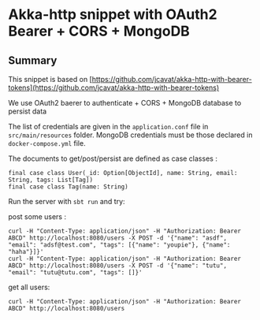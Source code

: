 # Akka-http snippet with OAuth2 Bearer + CORS + MongoDB

## Summary

This snippet is based on [https://github.com/jcavat/akka-http-with-bearer-tokens](https://github.com/jcavat/akka-http-with-bearer-tokens)

We use OAuth2 baerer to authenticate + CORS + MongoDB database to persist data

The list of credentials are given in the `application.conf` file in `src/main/resources` folder. MongoDB credentials 
must be those declared in `docker-compose.yml` file.

The documents to get/post/persist are defined as case classes : 

```
final case class User(_id: Option[ObjectId], name: String, email: String, tags: List[Tag])
final case class Tag(name: String)
```

Run the server with `sbt run` and try:

post some users :

```
curl -H "Content-Type: application/json" -H "Authorization: Bearer ABCD" http://localhost:8080/users -X POST -d '{"name": "asdf", "email": "adsf@test.com", "tags": [{"name": "youpie"}, {"name": "haha"}]}'
curl -H "Content-Type: application/json" -H "Authorization: Bearer ABCD" http://localhost:8080/users -X POST -d '{"name": "tutu", "email": "tutu@tutu.com", "tags": []}'
```

get all users:

```
curl -H "Content-Type: application/json" -H "Authorization: Bearer ABCD" http://localhost:8080/users
```
